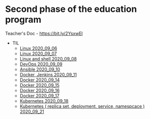 # Second phase of the education program

Teacher's Doc - https://bit.ly/2YsxwEl

- TIL
  - [Linux 2020_09_06](./TIL/2020_09_06)
  - [Linux 2020_09_07](./TIL/2020_09_07)
  - [Linux and shell 2020_09_08](./TIL/2020_09_08)
  - [DevOps 2020_09_09](./TIL/2020_09_09)
  - [Ansible 2020_09_10](./TIL/2020_09_10)
  - [Docker, Jenkins 2020_09_11](./TIL/2020_09_11)
  - [Docker 2020_09_14](./TIL/2020_09_14)
  - [Docker 2020_09_15](./TIL/2020_09_15)
  - [Docker 2020_09_16](./TIL/2020_09_16)
  - [Docker 2020_09_17](./TIL/2020_09_17)
  - [Kubernetes 2020_09_18](./TIL/2020_09_18)
  - [Kubernetes ( replica set, deployment, service, namespcace ) 2020_09_21](./TIL/2020_09_21)
